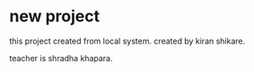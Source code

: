 # new project 

this project created from local system. created by kiran shikare.

teacher is shradha khapara.
